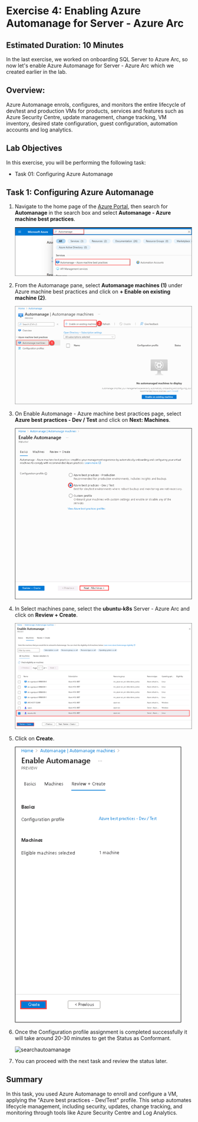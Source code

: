 # Exercise 4: Enabling Azure Automanage for Server - Azure Arc
## Estimated Duration: 10 Minutes
In the last exercise, we worked on onboarding SQL Server to Azure Arc, so now let's enable Azure Automanage for Server - Azure Arc which we created earlier in the lab.

## Overview: 
Azure Automanage enrols, configures, and monitors the entire lifecycle of dev/test and production VMs for products, services and features such as Azure Security Centre, update management, change tracking, VM inventory, desired state configuration, guest configuration, automation accounts and log analytics.

## Lab Objectives

In this exercise, you will be performing the following task:

- Task 01: Configuring Azure Automanage

## Task 1: Configuring Azure Automanage

1. Navigate to the home page of the [Azure Portal](https://portal.azure.com/#home), then search for **Automanage** in the search box and select **Automanage - Azure machine best practices**.

   ![](.././media/hol1-ex4-automanage-1.png "searchautoamanage")
   
2. From the Automanage pane, select **Automanage machines (1)** under Azure machine best practices and click on **+ Enable on existing machine (2)**.

   ![](.././media/hol1-ex4-automanage-3.png "searchautoamanage")

3. On Enable Automanage - Azure machine best practices page, select **Azure best practices - Dev / Test** and click on **Next: Machines**.

   ![](.././media/HOL1-EX4-3.png "searchautoamanage")

4. In Select machines pane, select the **ubuntu-k8s** Server - Azure Arc and click on **Review + Create**.

   ![](.././media/HOL1-EX4-4.png "searchautoamanage")

5. Click on **Create**.

   ![](.././media/HOL1-EX4-5.png "searchautoamanage")

6. Once the Configuration profile assignment is completed successfully it will take around 20-30 minutes to get the Status as Conformant.

   ![](.././media/hol1-ex4-automanage-7new.png "searchautoamanage")

7. You can proceed with the next task and review the status later.

## Summary

In this task, you used Azure Automanage to enroll and configure a VM, applying the "Azure best practices - Dev/Test" profile. This setup automates lifecycle management, including security, updates, change tracking, and monitoring through tools like Azure Security Centre and Log Analytics.
